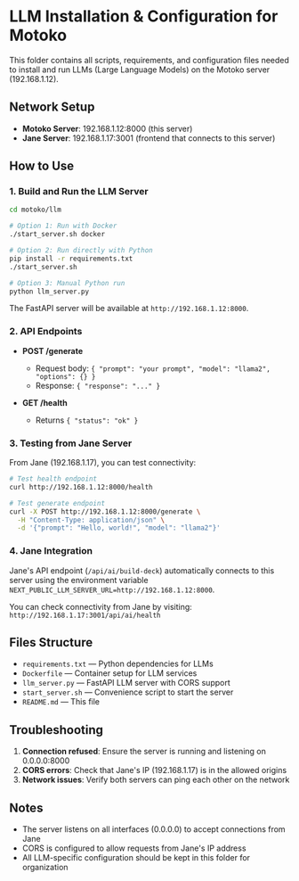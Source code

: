 # LLM Installation & Configuration for Motoko

This folder contains all scripts, requirements, and configuration files needed to install and run LLMs (Large Language Models) on the Motoko server (192.168.1.12).

## Network Setup

- **Motoko Server**: 192.168.1.12:8000 (this server)
- **Jane Server**: 192.168.1.17:3001 (frontend that connects to this server)

## How to Use

### 1. Build and Run the LLM Server

```bash
cd motoko/llm

# Option 1: Run with Docker
./start_server.sh docker

# Option 2: Run directly with Python
pip install -r requirements.txt
./start_server.sh

# Option 3: Manual Python run
python llm_server.py
```

The FastAPI server will be available at `http://192.168.1.12:8000`.

### 2. API Endpoints

- **POST /generate**
  - Request body: `{ "prompt": "your prompt", "model": "llama2", "options": {} }`
  - Response: `{ "response": "..." }`

- **GET /health**
  - Returns `{ "status": "ok" }`

### 3. Testing from Jane Server

From Jane (192.168.1.17), you can test connectivity:

```bash
# Test health endpoint
curl http://192.168.1.12:8000/health

# Test generate endpoint
curl -X POST http://192.168.1.12:8000/generate \
  -H "Content-Type: application/json" \
  -d '{"prompt": "Hello, world!", "model": "llama2"}'
```

### 4. Jane Integration

Jane's API endpoint (`/api/ai/build-deck`) automatically connects to this server using the environment variable `NEXT_PUBLIC_LLM_SERVER_URL=http://192.168.1.12:8000`.

You can check connectivity from Jane by visiting: `http://192.168.1.17:3001/api/ai/health`

## Files Structure

- `requirements.txt` — Python dependencies for LLMs
- `Dockerfile` — Container setup for LLM services  
- `llm_server.py` — FastAPI LLM server with CORS support
- `start_server.sh` — Convenience script to start the server
- `README.md` — This file

## Troubleshooting

1. **Connection refused**: Ensure the server is running and listening on 0.0.0.0:8000
2. **CORS errors**: Check that Jane's IP (192.168.1.17) is in the allowed origins
3. **Network issues**: Verify both servers can ping each other on the network

## Notes

- The server listens on all interfaces (0.0.0.0) to accept connections from Jane
- CORS is configured to allow requests from Jane's IP address
- All LLM-specific configuration should be kept in this folder for organization
